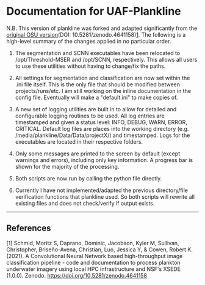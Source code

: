 # Documentation for UAF-Plankline
N.B. This version of plankline was forked and adapted significantly from the [original OSU version](https://zenodo.org/record/4641158)(DOI: 10.5281/zenodo.4641158)[1](#1). The following is a high-level summary of the changes applied in no particular order.

1. The segmentation and SCNN executables have been relocated to /opt/Threshold-MSER and /opt/SCNN, respectively. This allows all users to use these utilities without having to change/fix the paths.

2. All settings for segmentation and classification are now set within the .ini file itself. This is the only file that should be modified between projects/runs/etc. I am still working on the inline documentation in the config file. Eventually will make a "default.ini" to make copies of.

3. A new set of logging utilities are built in to allow for detailed and configurable logging routines to be used. All log entries are timestamped and given a status level: INFO, DEBUG, WARN, ERROR, CRITICAL. Default log files are places into the working directory (e.g. /media/plankline/Data/Data/projectX/) and timestamped. Logs for the executables are located in their respective folders.

4. Only some messages are printed to the screen by default (except warnings and errors), including only key information. A progress bar is shown for the majority of the processing.

5. Both scripts are now run by calling the python file directly.

6. Currently I have not implemented/adapted the previous directory/file verification functions that plankline used. So both scripts will rewrite all existing files and does not check/verify if output exists.

---








## References

<a id="1">[1]</a> Schmid, Moritz S, Daprano, Dominic, Jacobson, Kyler M, Sullivan, Christopher, Briseño-Avena, Christian, Luo, Jessica Y, & Cowen, Robert K. (2021). A Convolutional Neural Network based high-throughput image classification pipeline - code and documentation to process plankton underwater imagery using local HPC infrastructure and NSF's XSEDE (1.0.0). Zenodo. https://doi.org/10.5281/zenodo.4641158


